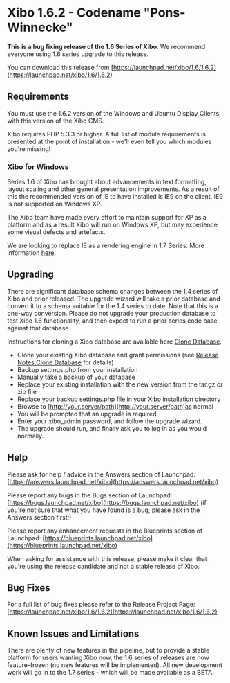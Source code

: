 <!--toc=getting_started-->
# Xibo 1.6.2 - Codename "Pons-Winnecke"</span>

**This is a bug fixing release of the 1.6 Series of Xibo**. We recommend everyone using 1.6 series upgrade to this release.

You can download this release from [https://launchpad.net/xibo/1.6/1.6.2](https://launchpad.net/xibo/1.6/1.6.2)


## Requirements

You must use the 1.6.2 version of the Windows and Ubuntu Display Clients with this version of the Xibo CMS.

Xibo requires PHP 5.3.3 or higher. A full list of module requirements is presented at the point of installation - we'll even tell you which modules you're missing!

### Xibo for Windows

Series 1.6 of Xibo has brought about advancements in text formatting, layout scaling and other general presentation improvements. As a result of this the recommended version of IE to have installed is IE9 on the client. IE9 is not supported on Windows XP.

The Xibo team have made every effort to maintain support for XP as a platform and as a result Xibo will run on Windows XP, but may experience some visual defects and artefacts.

We are looking to replace IE as a rendering engine in 1.7 Series. More information [here](https://blueprints.launchpad.net/xibo/+spec/netclient-berkelium-sharp).

## Upgrading

There are significant database schema changes between the 1.4 series of Xibo and prior released. The upgrade wizard will take a prior database and convert it to a schema suitable for the 1.4 series to date. Note that this is a one-way conversion. Please do not upgrade your production database to test Xibo 1.6 functionality, and then expect to run a prior series code base against that database.

Instructions for cloning a Xibo database are available here [Clone Database](release_notes_clonedb.html "Clone Database").

*   Clone your existing Xibo database and grant permissions (see [Release Notes:Clone Database](release_notes_clonedb.html "Clone Database") for details)
*   Backup settings.php from your installation
*   Manually take a backup of your database
*   Replace your existing installation with the new version from the tar.gz or zip file
*   Replace your backup settings.php file in your Xibo installation directory
*   Browse to [http://your.server/path](http://your.server/path)as normal
*   You will be prompted that an upgrade is required.
*   Enter your xibo_admin password, and follow the upgrade wizard.
*   The upgrade should run, and finally ask you to log in as you would normally.

## Help

Please ask for help / advice in the Answers section of Launchpad: [https://answers.launchpad.net/xibo](https://answers.launchpad.net/xibo)

Please report any bugs in the Bugs section of Launchpad: [https://bugs.launchpad.net/xibo](https://bugs.launchpad.net/xibo) (if you're not sure that what you have found is a bug, please ask in the Answers section first!)

Please report any enhancement requests in the Blueprints section of Launchpad: [https://blueprints.launchpad.net/xibo](https://blueprints.launchpad.net/xibo)

When asking for assistance with this release, please make it clear that you're using the release candidate and not a stable release of Xibo.

## Bug Fixes

For a full list of bug fixes please refer to the Release Project Page: [https://launchpad.net/xibo/1.6/1.6.2](https://launchpad.net/xibo/1.6/1.6.2)

## Known Issues and Limitations

There are plenty of new features in the pipeline, but to provide a stable platform for users wanting Xibo now, the 1.6 series of releases are now feature-frozen (no new features will be implemented). All new development work will go in to the 1.7 series - which will be made available as a BETA.